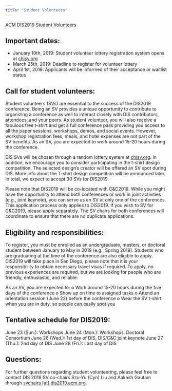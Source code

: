 ```yaml
---
title: "Student Volunteers"
---
```


ACM DIS2019 Student Volunteers

## Important dates:
- January 10th, 2019: Student volunteer lottery registration system opens at [chisv.org](http://chisv.org/DIS2019/)
- March 25th, 2019: Deadline to register for volunteer lottery
- April 1st, 2019: Applicants will be informed of their acceptance or waitlist status

## Call for student volunteers:
Student volunteers (SVs) are essential to the success of the DIS2019 conference. Being an SV provides a unique opportunity to contribute to organizing a conference as well to interact closely with DIS contributors, attendees, and your peers. As student volunteer, you will also receive a fabulous free t-shirt and get a full conference pass providing you access to all the paper sessions, workshops, demos, and social events. However, workshop registration fees, meals, and hotel expenses are not part of the SV benefits. As an SV, you are expected to work around 15-20 hours during the conference. 

DIS SVs will be chosen through a random lottery system at [chisv.org](http://chisv.org/DIS2019/). In addition, we encourage you to consider participating in the t-shirt design competition. The selected design’s creator will be offered an SV spot during DIS. More info about the T-shirt design competition will be announced later. In total, we expect to accept 30 SVs for DIS2019.

Please note that DIS2019 will be co-located with C&C2019. While you might have the opportunity to attend both conferences or work in joint activities (e.g., joint keynote), you can serve as an SV at only one of the conferences. This application process only applies to DIS2019. If you wish to SV for C&C2019, please apply separately. The SV chairs for both conferences will coordinate to ensure that there are no duplicate applications.

## Eligibility and responsibilities:
To register, you must be enrolled as an undergraduate, masters, or doctoral student between January to May in 2019 (e.g., Spring 2019). Students who are graduating at the time of the conference are also eligible to apply. DIS2019 will take place in San Diego, please note that it is your responsibility to obtain necessary travel visas if required. To apply, no previous experiences are required, but we are looking for people who are friendly, enthusiastic, and reliable.

As an SV, you are expected to:
o	Work around 15-20 hours during the five days of the conference 
o	Show up on time to assigned tasks 
o	Attend an orientation session (June 22) before the conference
o	Wear the SV t-shirt when you are in duty, so people can easily spot you

## Tentative schedule for DIS2019:
June 23 (Sun.): Workshops
June 24 (Mon.): Workshops, Doctoral Consortium
June 26 (Wed.): 1st day of DIS, DIS/C&C joint keynote
June 27 (Thu.): 2nd day of DIS
June 28 (Fri.): Last day of DIS

## Questions:
For further questions regarding student volunteering, please feel free to contact DIS 2019 SV co-chairs Szu-Yu (Cyn) Liu and Aakash Gautam through [svchairs [at] dis2019.acm.org](svchairs@dis2019.acm.org).
